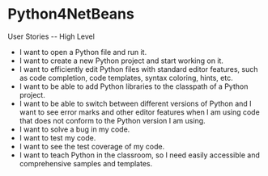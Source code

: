 # Python4NetBeans

User Stories -- High Level

<ul>

<li>I want to open a Python file and run it.</li>

<li>I want to create a new Python project and start working on it.</li>

<li>I want to efficiently edit Python files with standard editor features, such as code completion, code templates, syntax coloring, hints, etc.</li>

<li>I want to be able to add Python libraries to the classpath of a Python project.</li>

<li>I want to be able to switch between different versions of Python and I want to see error marks and other editor features when I am using code that does not conform to the Python version I am using.</li>

<li>I want to solve a bug in my code.</li>

<li>I want to test my code.</li>

<li>I want to see the test coverage of my code.</li>

<li>I want to teach Python in the classroom, so I need easily accessible and comprehensive samples and templates.</li>

</ul>

